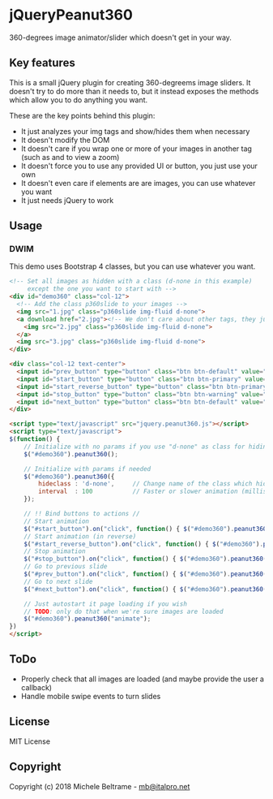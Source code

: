 # jQueryPeanut360

360-degrees image animator/slider which doesn't get in your way.

## Key features

This is a small jQuery plugin for creating 360-degreems image sliders. It doesn't try to do more than it needs to, but it instead exposes the methods which allow you to do anything you want.

These are the key points behind this plugin:

 - It just analyzes your img tags and show/hides them when necessary
 - It doesn't modify the DOM
 - It doesn't care if you wrap one or more of your images in another tag (such as and <a> to view a zoom)
 - It doesn't force you to use any provided UI or button, you just use your own
 - It doesn't even care if elements are are images, you can use whatever you want
 - It just needs jQuery to work

## Usage

### DWIM

This demo uses Bootstrap 4 classes, but you can use whatever you want.

```html
<!-- Set all images as hidden with a class (d-none in this example)
     except the one you want to start with -->
<div id="demo360" class="col-12">
  <!-- Add the class p360slide to your images -->
  <img src="1.jpg" class="p360slide img-fluid d-none">
  <a download href="2.jpg"><!-- We don't care about other tags, they just work -->
    <img src="2.jpg" class="p360slide img-fluid d-none">
  </a>
  <img src="3.jpg" class="p360slide img-fluid d-none">
</div>

<div class="col-12 text-center">
  <input id="prev_button" type="button" class="btn btn-default" value="&laquo;">
  <input id="start_button" type="button" class="btn btn-primary" value="Start">
  <input id="start_reverse_button" type="button" class="btn btn-primary" value="Start (reverse)">
  <input id="stop_button" type="button" class="btn btn-warning" value="Stop">
  <input id="next_button" type="button" class="btn btn-default" value="&raquo;">
</div>

<script type="text/javascript" src="jquery.peanut360.js"></script>
<script type="text/javascript">
$(function() {
    // Initialize with no params if you use "d-none" as class for hiding
    $("#demo360").peanut360();

    // Initialize with params if needed
    $("#demo360").peanut360({
        hideclass : 'd-none',     // Change name of the class which hides elements
        interval  : 100           // Faster or slower animation (milliseconds)
    });

    // !! Bind buttons to actions //
    // Start animation
    $("#start_button").on("click", function() { $("#demo360").peanut360("animate") });
    // Start animation (in reverse)
    $("#start_reverse_button").on("click", function() { $("#demo360").peanut360("animate_reverse") });
    // Stop animation
    $("#stop_button").on("click", function() { $("#demo360").peanut360("animate_stop") });
    // Go to previous slide
    $("#prev_button").on("click", function() { $("#demo360").peanut360("showprevious") });
    // Go to next slide
    $("#next_button").on("click", function() { $("#demo360").peanut360("shownext") });

    // Just autostart it page loading if you wish
    // TODO: only do that when we're sure images are loaded
    $("#demo360").peanut360("animate");
})
</script>
```

## ToDo

 - Properly check that all images are loaded (and maybe provide the user a callback)
 - Handle mobile swipe events to turn slides

## License

MIT License

## Copyright

Copyright (c) 2018 Michele Beltrame - mb@italpro.net
